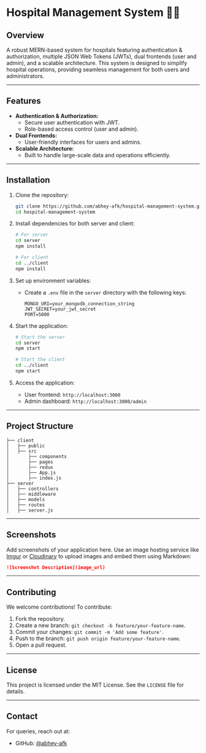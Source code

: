 # Hospital Management System 🏥🚀

## Overview
A robust MERN-based system for hospitals featuring authentication & authorization, multiple JSON Web Tokens (JWTs), dual frontends (user and admin), and a scalable architecture. This system is designed to simplify hospital operations, providing seamless management for both users and administrators.

---

## Features
- **Authentication & Authorization:**
  - Secure user authentication with JWT.
  - Role-based access control (user and admin).
- **Dual Frontends:**
  - User-friendly interfaces for users and admins.
- **Scalable Architecture:**
  - Built to handle large-scale data and operations efficiently.

---

## Installation

1. Clone the repository:
   ```bash
   git clone https://github.com/abhey-afk/hospital-management-system.git
   cd hospital-management-system
   ```

2. Install dependencies for both server and client:
   ```bash
   # For server
   cd server
   npm install

   # For client
   cd ../client
   npm install
   ```

3. Set up environment variables:
   - Create a `.env` file in the `server` directory with the following keys:
     ```env
     MONGO_URI=your_mongodb_connection_string
     JWT_SECRET=your_jwt_secret
     PORT=5000
     ```

4. Start the application:
   ```bash
   # Start the server
   cd server
   npm start

   # Start the client
   cd ../client
   npm start
   ```

5. Access the application:
   - User frontend: `http://localhost:3000`
   - Admin dashboard: `http://localhost:3000/admin`

---

## Project Structure

```
├── client
│   ├── public
│   ├── src
│       ├── components
│       ├── pages
│       ├── redux
│       ├── App.js
│       ├── index.js
├── server
│   ├── controllers
│   ├── middleware
│   ├── models
│   ├── routes
│   ├── server.js
```

---

## Screenshots
Add screenshots of your application here.
Use an image hosting service like [Imgur](https://imgur.com/upload) or [Cloudinary](https://cloudinary.com/) to upload images and embed them using Markdown:
```md
![Screenshot Description](image_url)
```

---

## Contributing
We welcome contributions! To contribute:
1. Fork the repository.
2. Create a new branch: `git checkout -b feature/your-feature-name`.
3. Commit your changes: `git commit -m 'Add some feature'`.
4. Push to the branch: `git push origin feature/your-feature-name`.
5. Open a pull request.

---

## License
This project is licensed under the MIT License. See the `LICENSE` file for details.

---

## Contact
For queries, reach out at:
- GitHub: [@abhey-afk](https://github.com/abhey-afk)
